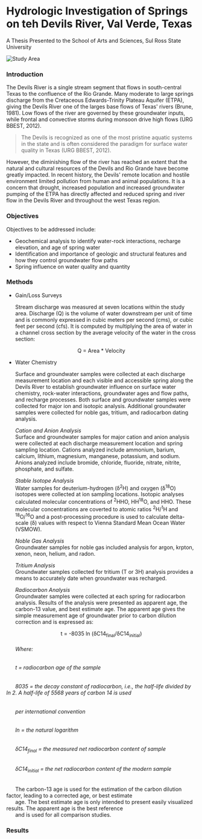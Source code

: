# Hydrologic Investigation of Springs on teh Devils River, Val Verde, Texas
A Thesis Presented to the School of Arts and Sciences, Sul Ross State University

![Study Area](https://eaa.maps.arcgis.com/sharing/rest/content/items/e259c1671002450d9a2c1492591f1ff9/data)

### Introduction
The Devils River is a single stream segment that flows in south-central Texas to the confluence of the Rio Grande. Many moderate to large springs discharge from the Cretaceous Edwards-Trinity Plateau Aquifer (ETPA), giving the Devils River one of the larges base flows of Texas' rivers (Brune, 1981). Low flows of the river are governed by these groundwater inputs, while frontal and convective storms during monsoon drive high flows (URG BBEST, 2012).  
>The Devils is recognized as one of the most pristine aquatic systems in the state and is often considered the paradigm for surface water quality in Texas (URG BBEST, 2012).  

However, the diminishing flow of the river has reached an extent that the natural and cultural resources of the Devils and Rio Grande have become greatly impacted. In recent history, the Devils' remote location and hostile environment limited pollution from human and animal populations. It is a concern that drought, increased population and increased groundwater pumping of the ETPA has directly affected and reduced spring and river flow in the Devils River and throughout the west Texas region.
### Objectives
Objectives to be addressed include: 
* Geochemical analysis to identify water-rock interactions, recharge elevation, and age of spring water
* Identification and importance of geologic and structural features and how they control groundwater flow paths
* Spring influence on water quality and quantity
### Methods
* Gain/Loss Surveys

  Stream discharge was measured at seven locations within the study area. Discharge (Q) is the volume of water downstream per unit of time and is commonly expressed in cubic meters per second (cms), or cubic feet per second (cfs). It is computed by multiplying the area of water in a channel cross section by the average velocity of the water in the cross section:
<p align="center">Q = Area * Velocity</p>

* Water Chemistry

  Surface and groundwater samples were collected at each discharge measurement location and each visible and accessible spring along the Devils River to establish groundwater influence on surface water chemistry, rock-water interactions, groundwater ages and flow paths, and recharge processes. Both surface and groundwater samples were collected for major ion and isotopic analysis. Additional groundwater samples were collected for noble gas, tritium, and radiocarbon dating analysis.  

  _Cation and Anion Analysis_  
  Surface and groundwater samples for major cation and anion analysis were collected at each discharge measurement location and spring sampling location. Cations analyzed include ammonium, barium, calcium, lithium, magnesium, manganese, potassium, and sodium. Anions analyzed include bromide, chloride, fluoride, nitrate, nitrite, phosphate, and sulfate.
  
  _Stable Isotope Analysis_  
  Water samples for deuterium-hydrogen (&delta;<sup>2</sup>H) and oxygen (&delta;<sup>18</sup>O) isotopes were collected at ion sampling locations. Isotopic analyses calculated molecular concentrations of <sup>2</sup>HHO, HH<sup>18</sup>O, and HHO. These molecular concentrations are coverted to atomic ratios <sup>2</sup>H/<sup>1</sup>H and <sup>18</sup>O/<sup>16</sup>O and a post-processing procedure is used to calculate delta-scale (&delta;) values with respect to Vienna Standard Mean Ocean Water (VSMOW).
  
  _Noble Gas Analysis_  
  Groundwater samples for noble gas included analysis for argon, krpton, xenon, neon, helium, and radon.
  
  _Tritium Analysis_  
  Groundwater samples collected for tritium (T or 3H) analysis provides a means to accurately date when groundwater was recharged. 
  
  _Radiocarbon Analysis_  
  Groundwater samples were collected at each spring for radiocarbon analysis. Results of the analysis were presented as apparent age, the carbon-13 value, and best estimate age. The apparent age gives the simple measurement age of groundwater prior to carbon dilution correction and is expressed as:  
<p align="center">t = -8035 ln (&delta;C14<sub>final</sub>/&delta;C14<sub>initial</sub>)</p>  
    
###### &nbsp;&nbsp;&nbsp;&nbsp;&nbsp;&nbsp;Where:  
###### &nbsp;&nbsp;&nbsp;&nbsp;&nbsp;&nbsp;t = radiocarbon age of the sample  
###### &nbsp;&nbsp;&nbsp;&nbsp;&nbsp;&nbsp;8035 = the decay constant of radiocarbon, i.e., the half-life divided by ln 2. A half-life of 5568 years of carbon 14 is used  
###### &nbsp;&nbsp;&nbsp;&nbsp;&nbsp;&nbsp;per international convention  
###### &nbsp;&nbsp;&nbsp;&nbsp;&nbsp;&nbsp;ln = the natural logarithm  
###### &nbsp;&nbsp;&nbsp;&nbsp;&nbsp;&nbsp;&delta;C14<sub>final</sub> = the measured net radiocarbon content of sample  
###### &nbsp;&nbsp;&nbsp;&nbsp;&nbsp;&nbsp;&delta;C14<sub>initial</sub> = the net radiocarbon content of the modern sample  
  
&nbsp;&nbsp;&nbsp;&nbsp;&nbsp;&nbsp;The carbon-13 age is used for the estimation of the carbon dilution factor, leading to a corrected age, or best estimate  
&nbsp;&nbsp;&nbsp;&nbsp;&nbsp;&nbsp;age. The best estimate age is only intended to present easily visualized results. The apparent age is the best reference  
&nbsp;&nbsp;&nbsp;&nbsp;&nbsp;&nbsp;and is used for all comparison studies.
### Results

